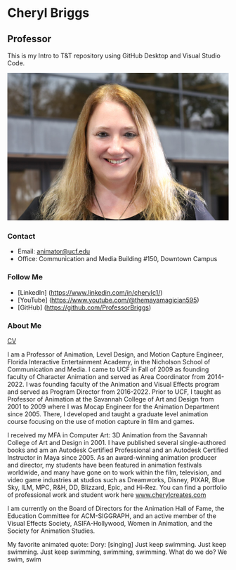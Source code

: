 # Cheryl Briggs
## Professor
This is my Intro to T&T repository using GitHub Desktop and Visual Studio Code.

![Photo of Cheryl Briggs](bio_CherylBriggs.jpg)

### Contact
- Email: animator@ucf.edu
- Office: Communication and Media Building #150, Downtown Campus

### Follow Me
- [LinkedIn] (https://www.linkedin.com/in/cherylc1/)
- [YouTube] (https://www.youtube.com/@themayamagician595)
- [GitHub] (https://github.com/ProfessorBriggs) 

### About Me
[CV](Briggs_CV.md)

I am a Professor of Animation, Level Design, and Motion Capture Engineer, Florida Interactive Entertainment Academy, in the Nicholson School of Communication and Media. I came to UCF in Fall of 2009 as founding faculty of Character Animation and served as Area Coordinator from 2014-2022. I was founding faculty of the Animation and Visual Effects program and served as Program Director from 2016-2022. Prior to UCF, I taught as Professor of Animation at the Savannah College of Art and Design from 2001 to 2009 where I was Mocap Engineer for the Animation Department since 2005. There, I developed and taught a graduate level animation course focusing on the use of motion capture in film and games.

​I received my MFA in Computer Art: 3D Animation from the Savannah College of Art and Design in 2001. I have published several single-authored books and am an Autodesk Certified Professional and an Autodesk Certified Instructor in Maya since 2005. As an award-winning animation producer and director, my students have been featured in animation festivals worldwide, and many have gone on to work within the film, television, and video game industries at studios such as Dreamworks, Disney, PIXAR, Blue Sky, ILM, MPC, R&H, DD, Blizzard, Epic, and Hi-Rez. You can find a portfolio of professional work and student work here www.cherylcreates.com

I am currently on the Board of Directors for the Animation Hall of Fame, the Education Committee for ACM-SIGGRAPH, and  an active member of the Visual Effects Society, ASIFA-Hollywood, Women in Animation, and the Society for Animation Studies.

My favorite animated quote:
Dory: [singing] Just keep swimming. Just keep swimming. Just keep swimming, swimming, swimming. What do we do? We swim, swim


